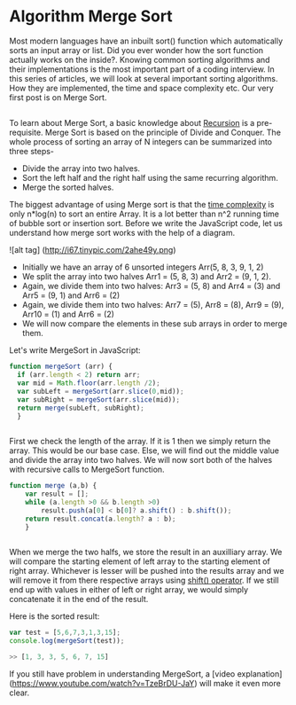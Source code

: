 # Algorithm Merge Sort

Most modern languages have an inbuilt sort() function which automatically sorts an input array or list. Did you ever wonder how the sort function actually works on the inside?. Knowing common sorting algorithms and their implementations is the most important part of a coding interview. In this series of articles, we will look at several important sorting algorithms. How they are implemented, the time and space complexity etc. Our very first post is on Merge Sort.

##  

To learn about Merge Sort, a basic knowledge about [Recursion](http://programmers.stackexchange.com/questions/25052/in-plain-english-what-is-recursion) is a pre-requisite. Merge Sort is based on the principle of Divide and Conquer. The whole process of sorting an array of N integers can be summarized into three steps-

- Divide the array into two halves.
- Sort the left half and the right half using the same recurring algorithm.
- Merge the sorted halves.

The biggest advantage of using Merge sort is that the [time complexity](https://www.youtube.com/watch?v=V42FBiohc6c&list=PL2_aWCzGMAwI9HK8YPVBjElbLbI3ufctn) is only n*log(n) to sort an entire Array. It is a lot better than n^2 running time of bubble sort or insertion sort.
Before we write the JavaScript code, let us understand how merge sort works with the help of a diagram.

![alt tag] (http://i67.tinypic.com/2ahe49y.png)

- Initially we have an array of 6 unsorted integers Arr(5, 8, 3, 9, 1, 2)
- We split the array into two halves Arr1 = (5, 8, 3) and  Arr2 = (9, 1, 2).
-  Again, we divide them into two halves: Arr3 = (5, 8) and Arr4 = (3) and  Arr5 = (9, 1) and Arr6 = (2)
-  Again, we divide them into two halves: Arr7 = (5), Arr8 =  (8),  Arr9 = (9),  Arr10 = (1) and Arr6 = (2)
-  We will now compare the elements in these sub arrays in order to merge them. 

Let's write MergeSort in JavaScript:

```javascript
function mergeSort (arr) {    
  if (arr.length < 2) return arr;
  var mid = Math.floor(arr.length /2);
  var subLeft = mergeSort(arr.slice(0,mid));
  var subRight = mergeSort(arr.slice(mid));
  return merge(subLeft, subRight);
  }
  
```
First we check the length of the array. If it is 1 then we simply return the array. This would be our base case. Else, we will find out the middle value and divide the array into two halves. We will now sort both of the halves with recursive calls to MergeSort function. 
```javascript
function merge (a,b) {
    var result = [];
    while (a.length >0 && b.length >0)
        result.push(a[0] < b[0]? a.shift() : b.shift());
    return result.concat(a.length? a : b);
    }
    
```
When we merge the two halfs, we store the result in an auxilliary array. We will compare the starting element of left array to the starting element of right array. Whichever is lesser will be pushed into the results array and we will remove it from there respective arrays using [shift() operator](https://github.com/FreeCodeCamp/FreeCodeCamp/wiki/js-Array-prototype-shift). If we still end up with values in either of left or right array, we would simply concatenate it in the end of the result.

Here is the sorted result:

```javascript
var test = [5,6,7,3,1,3,15];
console.log(mergeSort(test));

>> [1, 3, 3, 5, 6, 7, 15]
```

If you still have problem in understanding MergeSort, a [video explanation] (https://www.youtube.com/watch?v=TzeBrDU-JaY) will make it even more clear. 
